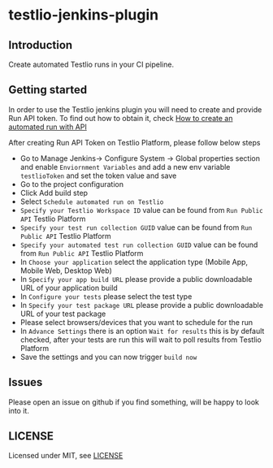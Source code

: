 # testlio-jenkins-plugin

## Introduction

Create automated Testlio runs in your CI pipeline.

## Getting started

In order to use the Testlio jenkins plugin you will need to create and provide Run API token. To find out how to obtain it, check [How to create an automated run with API](https://help.testlio.com/en/articles/5898210-how-to-create-an-automated-run-with-api)

After creating Run API Token on Testlio Platform, please follow below steps

- Go to Manage Jenkins-> Configure System -> Global properties section and enable `Enviornment Variables` and add a new env variable `testlioToken` and set the token value and save
- Go to the project configuration
- Click Add build step 
- Select `Schedule automated run on Testlio`
- `Specify your Testlio Workspace ID` value can be found from `Run Public API` Testlio Platform
- `Specify your test run collection GUID` value can be found from `Run Public API` Testlio Platform
- `Specify your automated test run collection GUID` value can be found from `Run Public API` Testlio Platform
- In `Choose your application` select the application type (Mobile App, Mobile Web, Desktop Web)
- In `Specify your app build URL` please provide a public downloadable URL of your application build 
- In `Configure your tests` please select the test type
- In `Specify your test package URL` please provide a public downloadable URL of your test package
- Please select browsers/devices that you want to schedule for the run
- In `Advance Settings` there is an option `Wait for results` this is by default checked, after your tests are run this will wait to poll results from Testlio Platform   
- Save the settings and you can now trigger `build now`

## Issues

Please open an issue on github if you find something, will be happy to look into it.

## LICENSE

Licensed under MIT, see [LICENSE](LICENSE.md)

